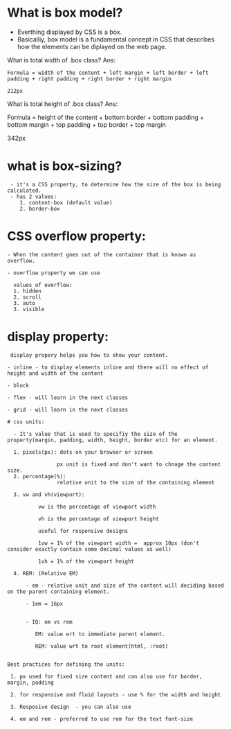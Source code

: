 # What is box model?

  - Everthing displayed by CSS is a box.
  - Basicalliy, box model is a fundamental concept in CSS that describes how the elements can be diplayed on the web page.

  What is total width of .box class?
  Ans:

    Formula = width of the content + left margin + left border + left padding + right padding + right border + right margin

    212px
  

  What is total height of .box class?
  Ans: 
  
  Formula = height of the content + bottom border + bottom padding + bottom margin + top padding + top border + top margin

  342px


  # what is box-sizing?

     - it's a CSS property, to determine how the size of the box is being calculated.
     - has 2 values:
        1. content-box (default value)
        2. border-box

  # CSS overflow property:

    - When the content goes out of the container that is known as overflow.

    - overflow property we can use

      values of overflow:
      1. hidden
      2. scroll
      3. auto
      3. visible

  # display property:

     display propery helps you how to show your content.

    - inline - to display elements inline and there will no effect of height and width of the content
 
    - block

    - flex - will learn in the next classes

    - grid - will learn in the next classes

    # css units:

      - It's value that is used to specifiy the size of the property(margin, padding, width, height, border etc) for an element.

      1. pixels(px): dots on your browser or screen 

                    px unit is fixed and don't want to chnage the content size.
      2. percentage(%):
                    relative unit to the size of the containing element

      3. vw and vh(viewport):

              vw is the percentage of viewport width

              vh is the percentage of viewport height

              useful for responsive designs

              1vw = 1% of the viewport width =  approx 10px (don't consider exactly contain some decimal values as well)

              1vh = 1% of the viewport height

      4. REM: (Relative EM)

          - em - relative unit and size of the content will deciding based on the parent containing element.

          - 1em = 16px


          - IQ: em vs rem

             EM: value wrt to immediate parent element.

             REM: value wrt to root element(html, :root)


    Best practices for defining the units:

     1. px used for fixed size content and can also use for border, margin, padding

     2. for responsive and fluid layouts - use % for the width and height

     3. Resposive design  - you can also use 

     4. em and rem - preferred to use rem for the text font-size




          



